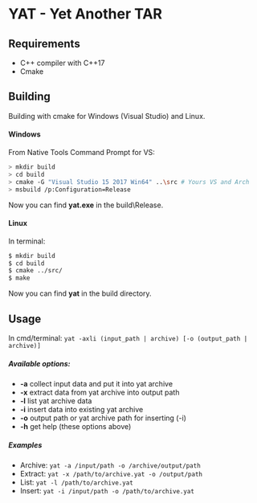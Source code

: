 # YAT - Yet Another TAR

## Requirements
- C++ compiler with C++17
- Cmake

## Building
Building with cmake for Windows (Visual Studio) and Linux.

#### Windows
From Native Tools Command Prompt for VS:
```sh
> mkdir build
> cd build
> cmake -G "Visual Studio 15 2017 Win64" ..\src # Yours VS and Arch
> msbuild /p:Configuration=Release
```
Now you can find **yat.exe** in the build\\Release.

#### Linux
In terminal:
```sh
$ mkdir build
$ cd build
$ cmake ../src/
$ make
```
Now you can find **yat** in the build directory.

## Usage
In cmd/terminal:
 `yat -axli (input_path | archive) [-o (output_path | archive)]`

##### Available options:
 - **-a**   collect input data and put it into yat archive
 - **-x**   extract data from yat archive into output path
 - **-l**   list yat archive data
 - **-i**   insert data into existing yat archive
 - **-o**   output path or yat archive path for inserting (-i)
 - **-h**   get help (these options above)

##### Examples
 - Archive: `yat -a /input/path -o /archive/output/path`
 - Extract: `yat -x /path/to/archive.yat -o /output/path`
 - List: `yat -l /path/to/archive.yat`
 - Insert: `yat -i /input/path -o /path/to/archive.yat`
